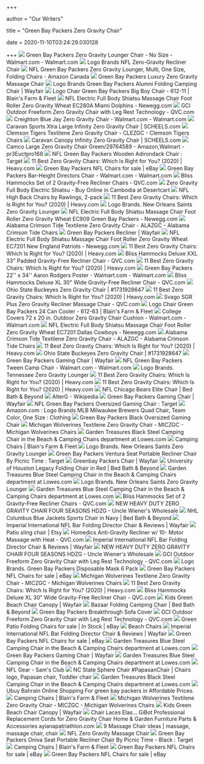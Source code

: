 +++
        
author = "Our Writers"
        
title = "Green Bay Packers Zero Gravity Chair"
        
date = 2020-11-10T03:24:29.030128
        
+++
[ ![](https://i5.walmartimages.com/asr/c0816999-f70a-43dd-b5c6-3695c1b73745_1.2833f56e2d741cb00dc99922e14c78cd.jpeg)](https://i5.walmartimages.com/asr/c0816999-f70a-43dd-b5c6-3695c1b73745_1.2833f56e2d741cb00dc99922e14c78cd.jpeg) Green Bay Packers Zero Gravity Lounger Chair - No Size - Walmart.com -  Walmart.com
[ ![](https://img.grouponcdn.com/deal/2biAsArdQAzS8L3eoLsTzWNDua4z/2b-1500x900/v1/t600x362.jpg)](https://img.grouponcdn.com/deal/2biAsArdQAzS8L3eoLsTzWNDua4z/2b-1500x900/v1/t600x362.jpg) Logo Brands NFL Zero-Gravity Recliner Chair
[ ![](https://images-na.ssl-images-amazon.com/images/I/71iIkg9pujL._AC_SL1500_.jpg)](https://images-na.ssl-images-amazon.com/images/I/71iIkg9pujL._AC_SL1500_.jpg) NFL Green Bay Packers Zero Gravity Lounger, Multi, One Size, Folding Chairs  - Amazon Canada
[ ![](https://cdn.practicaldatacore.com/sportsunlimitedinc/mod_productImagesDownload/images/green-bay-packers-luxury-zero-gravity-massage-chair_mainProductImage_FullSize.jpg)](https://cdn.practicaldatacore.com/sportsunlimitedinc/mod_productImagesDownload/images/green-bay-packers-luxury-zero-gravity-massage-chair_mainProductImage_FullSize.jpg) Green Bay Packers Luxury Zero Gravity Massage Chair
[ ![](https://secure.img1-fg.wfcdn.com/im/02925014/compr-r85/3890/38903524/green-bay-packers-alumni-folding-camping-chair.jpg)](https://secure.img1-fg.wfcdn.com/im/02925014/compr-r85/3890/38903524/green-bay-packers-alumni-folding-camping-chair.jpg) Logo Brands Green Bay Packers Alumni Folding Camping Chair | Wayfair
[ ![](https://products.blains.com/600/127/1279175.jpg)](https://products.blains.com/600/127/1279175.jpg) Logo Chair Green Bay Packers Big Boy Chair - 612-11 | Blain's Farm & Fleet
[ ![](https://c1.neweggimages.com/ProductImage/A1JA_131783601266875963QYKFsiwIhW.jpg)](https://c1.neweggimages.com/ProductImage/A1JA_131783601266875963QYKFsiwIhW.jpg) NFL Electric Full Body Shiatsu Massage Chair Foot Roller Zero Gravity Wheat  EC280A Miami Dolphins - Newegg.com
[ ![](https://qvc.scene7.com/is/image/QVC/f/13/f13913.001)](https://qvc.scene7.com/is/image/QVC/f/13/f13913.001) GCI Outdoor Freeform Zero Gravity Chair with Leg Rest Technology - QVC.com
[ ![](https://i5.walmartimages.com/asr/387a27b5-4019-4454-b3c1-5bf67ecd9914_1.149f032dd727143042f1a9411d312809.jpeg?odnWidth=612&odnHeight=612&odnBg=ffffff)](https://i5.walmartimages.com/asr/387a27b5-4019-4454-b3c1-5bf67ecd9914_1.149f032dd727143042f1a9411d312809.jpeg?odnWidth=612&odnHeight=612&odnBg=ffffff) Creighton Blue Jay Zero Gravity Chair - Walmart.com - Walmart.com
[ ![](https://scheels.scene7.com/is/image/Scheels/68921589015?wid=500&hei=500&qlt=50)](https://scheels.scene7.com/is/image/Scheels/68921589015?wid=500&hei=500&qlt=50) Caravan Sports Xtra Large Infinity Zero Gravity Chair | SCHEELS.com
[ ![](http://www.tailgatefanatic.com/images_products/clemson-tigers-textilene-zero-gravity-8122big.jpg)](http://www.tailgatefanatic.com/images_products/clemson-tigers-textilene-zero-gravity-8122big.jpg) Clemson Tigers Textilene Zero Gravity Chair - CLEZGC - Clemson Tigers Chairs
[ ![](https://scheels.scene7.com/is/image/Scheels/68921589050?wid=400&hei=400&qlt=50)](https://scheels.scene7.com/is/image/Scheels/68921589050?wid=400&hei=400&qlt=50) Caravan Canopy Infinity Zero Gravity Chair | SCHEELS.com
[ ![](http://i5.walmartimages.com/dfw/dce07b8c-20c4/k2-_89f75837-d04d-45c3-abd7-c5e711ec3145.v1.jpg)](http://i5.walmartimages.com/dfw/dce07b8c-20c4/k2-_89f75837-d04d-45c3-abd7-c5e711ec3145.v1.jpg) Camco Large Zero Gravity Chair Green/29764589 - Amazon,Walmart -  pr3Euctpro168
[ ![](https://target.scene7.com/is/image/Target/GUEST_77827630-2fbc-4e4d-9cf3-99355e8cd131)](https://target.scene7.com/is/image/Target/GUEST_77827630-2fbc-4e4d-9cf3-99355e8cd131) NFL Green Bay Packers Wooden Adirondack Chair : Target
[ ![](https://heavy.com/wp-content/uploads/2018/03/portal-oversized-zero-gravity-chair-with-side-table.jpg?quality=65&strip=all&w=425)](https://heavy.com/wp-content/uploads/2018/03/portal-oversized-zero-gravity-chair-with-side-table.jpg?quality=65&strip=all&w=425) 11 Best Zero Gravity Chairs: Which Is Right for You? (2020) | Heavy.com
[ ![](https://i.ebayimg.com/thumbs/images/g/iSsAAOSwbFxfkPuF/s-l225.jpg)](https://i.ebayimg.com/thumbs/images/g/iSsAAOSwbFxfkPuF/s-l225.jpg) Green Bay Packers NFL Chairs for sale | eBay
[ ![](https://i5.walmartimages.com/asr/9359c8ed-7733-415a-883e-6f82919d7808.2af1bf00a05dc40e7b9c53c6a9592713.jpeg?odnWidth=612&odnHeight=612&odnBg=ffffff)](https://i5.walmartimages.com/asr/9359c8ed-7733-415a-883e-6f82919d7808.2af1bf00a05dc40e7b9c53c6a9592713.jpeg?odnWidth=612&odnHeight=612&odnBg=ffffff) Green Bay Packers Bar-Height Directors Chair - Walmart.com - Walmart.com
[ ![](https://qvc.scene7.com/is/image/QVC/m/59/m66259.001)](https://qvc.scene7.com/is/image/QVC/m/59/m66259.001) Bliss Hammocks Set of 2 Gravity-Free Recliner Chairs - QVC.com
[ ![](https://images-na.ssl-images-amazon.com/images/I/41rCKfpIHEL._AC_.SS50.jpg)](https://images-na.ssl-images-amazon.com/images/I/41rCKfpIHEL._AC_.SS50.jpg) Zero Gravity Full Body Electric Shiatsu - Buy Online in Cambodia at  Desertcart
[ ![](https://images.costco-static.com/ImageDelivery/imageService?profileId=12026540&itemId=100423349-847&recipeName=680)](https://images.costco-static.com/ImageDelivery/imageService?profileId=12026540&itemId=100423349-847&recipeName=680) NFL High Back Chairs by Rawlings, 2-pack
[ ![](https://heavy.com/wp-content/uploads/2018/03/luckberry-zero-gravity-chair.jpg?quality=65&strip=all&w=425)](https://heavy.com/wp-content/uploads/2018/03/luckberry-zero-gravity-chair.jpg?quality=65&strip=all&w=425) 11 Best Zero Gravity Chairs: Which Is Right for You? (2020) | Heavy.com
[ ![](https://logobrands.com/Themes/LogoBrands/Content/Images/Synced/product_lines/main/pl_18z.3.jpg)](https://logobrands.com/Themes/LogoBrands/Content/Images/Synced/product_lines/main/pl_18z.3.jpg) Logo Brands. New Orleans Saints Zero Gravity Lounger
[ ![](https://c1.neweggimages.com/ProductImage/A1JA_1_201808091697891160.jpg)](https://c1.neweggimages.com/ProductImage/A1JA_1_201808091697891160.jpg) NFL Electric Full Body Shiatsu Massage Chair Foot Roller Zero Gravity Wheat  EC909 Green Bay Packers - Newegg.com
[ ![](http://www.tailgatefanatic.com/scart/public/database/product/images_sets/pr8120img1.jpg)](http://www.tailgatefanatic.com/scart/public/database/product/images_sets/pr8120img1.jpg) Alabama Crimson Tide Textilene Zero Gravity Chair - ALAZGC - Alabama  Crimson Tide Chairs
[ ![](https://secure.img1-fg.wfcdn.com/im/18765201/resize-h600-w600%5Ecompr-r85/9730/97307989/Playoff+Manual+Recliner.jpg)](https://secure.img1-fg.wfcdn.com/im/18765201/resize-h600-w600%5Ecompr-r85/9730/97307989/Playoff+Manual+Recliner.jpg) Green Bay Packers Recliner | Wayfair
[ ![](https://c1.neweggimages.com/ProductImage/A1JA_1_20180809706753715.jpg)](https://c1.neweggimages.com/ProductImage/A1JA_1_20180809706753715.jpg) NFL Electric Full Body Shiatsu Massage Chair Foot Roller Zero Gravity Wheat  EC7201 New England Patriots - Newegg.com
[ ![](https://heavy.com/wp-content/uploads/2018/03/amazonbasics-zero-gravity-chair.jpg?quality=65&strip=all&w=425)](https://heavy.com/wp-content/uploads/2018/03/amazonbasics-zero-gravity-chair.jpg?quality=65&strip=all&w=425) 11 Best Zero Gravity Chairs: Which Is Right for You? (2020) | Heavy.com
[ ![](http://qvc.scene7.com/is/image/QVC/m/44/m66644.001?$aempdlarge$)](http://qvc.scene7.com/is/image/QVC/m/44/m66644.001?$aempdlarge$) Bliss Hammocks Deluxe XXL 33" Padded Gravity-Free Recliner Chair - QVC.com
[ ![](https://heavy.com/wp-content/uploads/2018/03/best-choice-products-two-person-zero-gravity-chair.jpg?quality=65&strip=all&w=425)](https://heavy.com/wp-content/uploads/2018/03/best-choice-products-two-person-zero-gravity-chair.jpg?quality=65&strip=all&w=425) 11 Best Zero Gravity Chairs: Which Is Right for You? (2020) | Heavy.com
[ ![](https://i5.walmartimages.com/asr/8423c6f8-da96-4270-931d-25b4f26ffa82.db6fd0342d51977e55c5fce419e74c5c.jpeg)](https://i5.walmartimages.com/asr/8423c6f8-da96-4270-931d-25b4f26ffa82.db6fd0342d51977e55c5fce419e74c5c.jpeg) Green Bay Packers 22'' x 34'' Aaron Rodgers Poster - Walmart.com -  Walmart.com
[ ![](http://qvc.scene7.com/is/image/QVC/m/61/m66261.001?$aempdlarge$)](http://qvc.scene7.com/is/image/QVC/m/61/m66261.001?$aempdlarge$) Bliss Hammocks Deluxe XL 30" Wide Gravity-Free Recliner Chair - QVC.com
[ ![](https://thumbs.worthpoint.com/zoom/images1/1/0615/10/ohio-state-buckeyes-zero-gravity_1_08f5c2a33d7168ce10978a608fc8b4c2.jpg)](https://thumbs.worthpoint.com/zoom/images1/1/0615/10/ohio-state-buckeyes-zero-gravity_1_08f5c2a33d7168ce10978a608fc8b4c2.jpg) Ohio State Buckeyes Zero Gravity Chair | #1731928647
[ ![](https://heavy.com/wp-content/uploads/2019/02/71PuMv0e2OL._AC_SL1500_.jpg?quality=65&strip=all&w=425)](https://heavy.com/wp-content/uploads/2019/02/71PuMv0e2OL._AC_SL1500_.jpg?quality=65&strip=all&w=425) 11 Best Zero Gravity Chairs: Which Is Right for You? (2020) | Heavy.com
[ ![](https://qvc.scene7.com/is/image/QVC/v/73/v120773.001?$aempdlarge$)](https://qvc.scene7.com/is/image/QVC/v/73/v120773.001?$aempdlarge$) Svago SGR Plus Zero Gravity Recliner Massage Chair - QVC.com
[ ![](https://products.blains.com/600/104/1045344.jpg)](https://products.blains.com/600/104/1045344.jpg) Logo Chair Green Bay Packers 24 Can Cooler - 612-63 | Blain's Farm & Fleet
[ ![](https://i5.walmartimages.com/asr/0b393665-a3e5-401d-aaa9-e6a026f05eab_1.0136dd0474102a444c97be3825acd911.jpeg)](https://i5.walmartimages.com/asr/0b393665-a3e5-401d-aaa9-e6a026f05eab_1.0136dd0474102a444c97be3825acd911.jpeg) College Covers 72 x 20 in. Outdoor Zero Gravity Chair Cushion - Walmart.com  - Walmart.com
[ ![](https://c1.neweggimages.com/ProductImageCompressAll300/A1JA_131783666233444722Upn95E9RVr.jpg)](https://c1.neweggimages.com/ProductImageCompressAll300/A1JA_131783666233444722Upn95E9RVr.jpg) NFL Electric Full Body Shiatsu Massage Chair Foot Roller Zero Gravity Wheat  EC7201 Dallas Cowboys - Newegg.com
[ ![](http://www.tailgatefanatic.com/scart/public/database/product/images_sets/pr8120img2.jpg)](http://www.tailgatefanatic.com/scart/public/database/product/images_sets/pr8120img2.jpg) Alabama Crimson Tide Textilene Zero Gravity Chair - ALAZGC - Alabama  Crimson Tide Chairs
[ ![](https://heavy.com/wp-content/uploads/2019/02/412oxXcSPXL._AC_-1.jpg?quality=65&strip=all&w=425)](https://heavy.com/wp-content/uploads/2019/02/412oxXcSPXL._AC_-1.jpg?quality=65&strip=all&w=425) 11 Best Zero Gravity Chairs: Which Is Right for You? (2020) | Heavy.com
[ ![](https://thumbs.worthpoint.com/zoom/images4/1/0615/10/ohio-state-buckeyes-zero-gravity_1_08f5c2a33d7168ce10978a608fc8b4c2.jpg)](https://thumbs.worthpoint.com/zoom/images4/1/0615/10/ohio-state-buckeyes-zero-gravity_1_08f5c2a33d7168ce10978a608fc8b4c2.jpg) Ohio State Buckeyes Zero Gravity Chair | #1731928647
[ ![](https://secure.img1-fg.wfcdn.com/im/73253613/resize-h310-w310%5Ecompr-r85/1110/111012945/pc-racing-game-chair.jpg)](https://secure.img1-fg.wfcdn.com/im/73253613/resize-h310-w310%5Ecompr-r85/1110/111012945/pc-racing-game-chair.jpg) Green Bay Packers Gaming Chair | Wayfair
[ ![](https://i5.walmartimages.com/asr/d3a632b0-f429-4946-80a6-1cf1667799d0_1.defb8c265cb7036c1f00f1c376930ef5.jpeg?odnWidth=612&odnHeight=612&odnBg=ffffff)](https://i5.walmartimages.com/asr/d3a632b0-f429-4946-80a6-1cf1667799d0_1.defb8c265cb7036c1f00f1c376930ef5.jpeg?odnWidth=612&odnHeight=612&odnBg=ffffff) NFL Green Bay Packers Tween Camp Chair - Walmart.com - Walmart.com
[ ![](https://logobrands.com/Themes/LogoBrands/Content/Images/Synced/products/main/217-18Z.jpg)](https://logobrands.com/Themes/LogoBrands/Content/Images/Synced/products/main/217-18Z.jpg) Logo Brands. Tennessee Zero Gravity Lounger
[ ![](https://heavy.com/wp-content/uploads/2018/03/ameriglide-325-infinite-position-zero-gravity-lift-chair.jpg?quality=65&strip=all&w=425)](https://heavy.com/wp-content/uploads/2018/03/ameriglide-325-infinite-position-zero-gravity-lift-chair.jpg?quality=65&strip=all&w=425) 11 Best Zero Gravity Chairs: Which Is Right for You? (2020) | Heavy.com
[ ![](https://heavy.com/wp-content/uploads/2018/03/best-zero-gravity-chairs-1.jpg?quality=65&strip=all)](https://heavy.com/wp-content/uploads/2018/03/best-zero-gravity-chairs-1.jpg?quality=65&strip=all) 11 Best Zero Gravity Chairs: Which Is Right for You? (2020) | Heavy.com
[ ![](https://b3h2.scene7.com/is/image/BedBathandBeyond/138296762651769p?wid=460&hei=460)](https://b3h2.scene7.com/is/image/BedBathandBeyond/138296762651769p?wid=460&hei=460) NFL Chicago Bears Elite Chair | Bed Bath & Beyond
[ ![](https://upload.wikimedia.org/wikipedia/commons/1/1b/400x.jpg)](https://upload.wikimedia.org/wikipedia/commons/1/1b/400x.jpg) AlterG - Wikipedia
[ ![](https://secure.img1-fg.wfcdn.com/im/56017088/resize-h310-w310%5Ecompr-r85/9130/91306286/nfl-team-ultra-pc-racing-game-chair.jpg)](https://secure.img1-fg.wfcdn.com/im/56017088/resize-h310-w310%5Ecompr-r85/9130/91306286/nfl-team-ultra-pc-racing-game-chair.jpg) Green Bay Packers Gaming Chair | Wayfair
[ ![](https://target.scene7.com/is/image/Target/GUEST_4f9c883a-c935-4895-a959-3433c070dde2?wid=488&hei=488&fmt=pjpeg)](https://target.scene7.com/is/image/Target/GUEST_4f9c883a-c935-4895-a959-3433c070dde2?wid=488&hei=488&fmt=pjpeg) NFL Green Bay Packers Oversized Gaming Chair : Target
[ ![](https://m.media-amazon.com/images/I/818AHPjo8nL._AC_SS350_.jpg)](https://m.media-amazon.com/images/I/818AHPjo8nL._AC_SS350_.jpg) Amazon.com : Logo Brands MLB Milwaukee Brewers Quad Chair, Team Color, One  Size : Clothing
[ ![](https://fanatics.frgimages.com/FFImage/thumb.aspx?i=/productimages/_3407000/altimages/ff_3407930-16824a3c4688d1743f5balt4_full.jpg&w=900)](https://fanatics.frgimages.com/FFImage/thumb.aspx?i=/productimages/_3407000/altimages/ff_3407930-16824a3c4688d1743f5balt4_full.jpg&w=900) Green Bay Packers Black Oversized Gaming Chair
[ ![](http://www.tailgatefanatic.com/images_products/michigan-wolverines-textilene-zero-gravity-8130big.jpg)](http://www.tailgatefanatic.com/images_products/michigan-wolverines-textilene-zero-gravity-8130big.jpg) Michigan Wolverines Textilene Zero Gravity Chair - MICZGC - Michigan  Wolverines Chairs
[ ![](http://mobileimages.lowes.com/product/converted/692054/6920549111071.jpg)](http://mobileimages.lowes.com/product/converted/692054/6920549111071.jpg) Garden Treasures Black Steel Camping Chair in the Beach & Camping Chairs  department at Lowes.com
[ ![](https://products.blains.com/600/122/1228355.jpg)](https://products.blains.com/600/122/1228355.jpg) Camping Chairs | Blain's Farm & Fleet
[ ![](https://logobrands.com/Themes/LogoBrands/Content/Images/Synced/product_lines/main/pl_18z.1.jpg)](https://logobrands.com/Themes/LogoBrands/Content/Images/Synced/product_lines/main/pl_18z.1.jpg) Logo Brands. New Orleans Saints Zero Gravity Lounger
[ ![](https://target.scene7.com/is/image/Target/GUEST_5262c51c-ec31-42a9-bf50-9a5429a16df1?wid=488&hei=488&fmt=pjpeg)](https://target.scene7.com/is/image/Target/GUEST_5262c51c-ec31-42a9-bf50-9a5429a16df1?wid=488&hei=488&fmt=pjpeg) Green Bay Packers Ventura Seat Portable Recliner Chair By Picnic Time :  Target
[ ![](https://secure.img1-fg.wfcdn.com/im/73024235/resize-h600-w600%5Ecompr-r85/5286/52867479/NFL+Greenbay+Packers+Scraper+30+in.+x+19+in.+Outdoor+Door+Mat.jpg)](https://secure.img1-fg.wfcdn.com/im/73024235/resize-h600-w600%5Ecompr-r85/5286/52867479/NFL+Greenbay+Packers+Scraper+30+in.+x+19+in.+Outdoor+Door+Mat.jpg) Greenbay Packers Chair | Wayfair
[ ![](https://b3h2.scene7.com/is/image/BedBathandBeyond/242220166990802p?$690$&wid=690&hei=690)](https://b3h2.scene7.com/is/image/BedBathandBeyond/242220166990802p?$690$&wid=690&hei=690) University of Houston Legacy Folding Chair in Red | Bed Bath & Beyond
[ ![](https://smedia.webcollage.net/rwvfp/wc/cp/1545857721673_10c03b1b-44d3-4b31-9475-a20ba7e54997/module/lowesgardentreasures/_cp/products/1545071625010/tab-b6e9d7a8-8a36-49ac-9dfc-a8450924d585/47a4bec3-f835-48f7-a2a3-0f1ace6cdc93.jpg.w240.jpg)](https://smedia.webcollage.net/rwvfp/wc/cp/1545857721673_10c03b1b-44d3-4b31-9475-a20ba7e54997/module/lowesgardentreasures/_cp/products/1545071625010/tab-b6e9d7a8-8a36-49ac-9dfc-a8450924d585/47a4bec3-f835-48f7-a2a3-0f1ace6cdc93.jpg.w240.jpg) Garden Treasures Blue Steel Camping Chair in the Beach & Camping Chairs  department at Lowes.com
[ ![](https://logobrands.com/Themes/LogoBrands/Content/Images/Synced/product_lines/main/pl_18z.2.jpg)](https://logobrands.com/Themes/LogoBrands/Content/Images/Synced/product_lines/main/pl_18z.2.jpg) Logo Brands. New Orleans Saints Zero Gravity Lounger
[ ![](https://smedia.webcollage.net/rwvfp/wc/cp/1545857721673_10c03b1b-44d3-4b31-9475-a20ba7e54997/module/lowesgardentreasures/_cp/products/1545071625010/tab-b6e9d7a8-8a36-49ac-9dfc-a8450924d585/b6dbba91-7ed5-4def-b677-3f2437668eee.jpg.w240.jpg)](https://smedia.webcollage.net/rwvfp/wc/cp/1545857721673_10c03b1b-44d3-4b31-9475-a20ba7e54997/module/lowesgardentreasures/_cp/products/1545071625010/tab-b6e9d7a8-8a36-49ac-9dfc-a8450924d585/b6dbba91-7ed5-4def-b677-3f2437668eee.jpg.w240.jpg) Garden Treasures Blue Steel Camping Chair in the Beach & Camping Chairs  department at Lowes.com
[ ![](https://cf-images.us-east-1.prod.boltdns.net/v1/static/6091058944001/20032900-896f-49ce-b94e-79126fe25b6b/7f876d36-931e-4a63-9239-2e271081a53e/1280x720/match/image.jpg)](https://cf-images.us-east-1.prod.boltdns.net/v1/static/6091058944001/20032900-896f-49ce-b94e-79126fe25b6b/7f876d36-931e-4a63-9239-2e271081a53e/1280x720/match/image.jpg) Bliss Hammocks Set of 2 Gravity-Free Recliner Chairs - QVC.com
[ ![](http://unclewiener.com/wp-content/uploads/2018/07/3-12.jpg)](http://unclewiener.com/wp-content/uploads/2018/07/3-12.jpg) NEW HEAVY DUTY ZERO GRAVITY CHAIR FOUR SEASONS HDZG - Uncle Wiener's  Wholesale
[ ![](https://b3h2.scene7.com/is/image/BedBathandBeyond/330656969187056p?$690$&wid=690&hei=690)](https://b3h2.scene7.com/is/image/BedBathandBeyond/330656969187056p?$690$&wid=690&hei=690) NHL Columbus Blue Jackets Sports Chair in Navy | Bed Bath & Beyond
[ ![](https://secure.img1-fg.wfcdn.com/im/01949316/resize-h340-p1-w340%5Ecompr-r70/1167/116709308/Best+Choice+Products+Set+Of+2+Adjustable+Zero+Gravity+Lounge+Chair+Recliners+For+Patio%252C+Pool+W/+Cup+Holders+%2528Set+of+2%2529.jpg)](https://secure.img1-fg.wfcdn.com/im/01949316/resize-h340-p1-w340%5Ecompr-r70/1167/116709308/Best+Choice+Products+Set+Of+2+Adjustable+Zero+Gravity+Lounge+Chair+Recliners+For+Patio%252C+Pool+W/+Cup+Holders+%2528Set+of+2%2529.jpg) Imperial International NFL Bar Folding Director Chair & Reviews | Wayfair
[ ![](https://i.etsystatic.com/23977071/d/il/62845d/2667722677/il_340x270.2667722677_280r.jpg?version=0)](https://i.etsystatic.com/23977071/d/il/62845d/2667722677/il_340x270.2667722677_280r.jpg?version=0) Patio sling chair | Etsy
[ ![](https://qvc.scene7.com/is/image/QVC/v/27/v17427.001?$aempdlarge$)](https://qvc.scene7.com/is/image/QVC/v/27/v17427.001?$aempdlarge$) Homedics Anti-Gravity Recliner w/ 10- Motor Massage with Heat - QVC.com
[ ![](https://secure.img1-fg.wfcdn.com/im/67571827/resize-h340-p1-w340%5Ecompr-r70/2348/23482418/Cabral+Folding+Zero+Gravity+Chair+with+Sunshade+And+Drink+Tray+%2528Set+of+2%2529.jpg)](https://secure.img1-fg.wfcdn.com/im/67571827/resize-h340-p1-w340%5Ecompr-r70/2348/23482418/Cabral+Folding+Zero+Gravity+Chair+with+Sunshade+And+Drink+Tray+%2528Set+of+2%2529.jpg) Imperial International NFL Bar Folding Director Chair & Reviews | Wayfair
[ ![](http://unclewiener.com/wp-content/uploads/2018/07/1-27.jpg)](http://unclewiener.com/wp-content/uploads/2018/07/1-27.jpg) NEW HEAVY DUTY ZERO GRAVITY CHAIR FOUR SEASONS HDZG - Uncle Wiener's  Wholesale
[ ![](https://qvc.scene7.com/is/image/QVC/f/13/f13913.002)](https://qvc.scene7.com/is/image/QVC/f/13/f13913.002) GCI Outdoor Freeform Zero Gravity Chair with Leg Rest Technology - QVC.com
[ ![](https://logobrands.com/Themes/LogoBrands/Content/Images/Synced/products/main/612-DML6-4.jpg)](https://logobrands.com/Themes/LogoBrands/Content/Images/Synced/products/main/612-DML6-4.jpg) Logo Brands. Green Bay Packers Disposable Mask 6 Pack
[ ![](https://i.ebayimg.com/thumbs/images/g/FcEAAOSw2bhdXDFi/s-l225.jpg)](https://i.ebayimg.com/thumbs/images/g/FcEAAOSw2bhdXDFi/s-l225.jpg) Green Bay Packers NFL Chairs for sale | eBay
[ ![](http://www.tailgatefanatic.com/scart/public/database/product/images_sets/pr8130img3.jpg)](http://www.tailgatefanatic.com/scart/public/database/product/images_sets/pr8130img3.jpg) Michigan Wolverines Textilene Zero Gravity Chair - MICZGC - Michigan  Wolverines Chairs
[ ![](https://heavy.com/wp-content/uploads/2018/03/akari-extra-large-zero-gravity-chair-with-sunshade.jpg?quality=65&strip=all&w=425)](https://heavy.com/wp-content/uploads/2018/03/akari-extra-large-zero-gravity-chair-with-sunshade.jpg?quality=65&strip=all&w=425) 11 Best Zero Gravity Chairs: Which Is Right for You? (2020) | Heavy.com
[ ![](https://qvc.scene7.com/is/image/QVC/m/61/m66261.003)](https://qvc.scene7.com/is/image/QVC/m/61/m66261.003) Bliss Hammocks Deluxe XL 30" Wide Gravity-Free Recliner Chair - QVC.com
[ ![](https://secure.img1-fg.wfcdn.com/im/79307912/resize-h310-w310%5Ecompr-r85/1252/125257384/folding-recliner-lounge-chair-with-shade-canopy-cup-holder.jpg)](https://secure.img1-fg.wfcdn.com/im/79307912/resize-h310-w310%5Ecompr-r85/1252/125257384/folding-recliner-lounge-chair-with-shade-canopy-cup-holder.jpg) Kids Green Beach Chair Canopy | Wayfair
[ ![](https://b3h2.scene7.com/is/image/BedBathandBeyond/678411867910p?$690$&wid=690&hei=690)](https://b3h2.scene7.com/is/image/BedBathandBeyond/678411867910p?$690$&wid=690&hei=690) Bazaar Folding Camping Chair | Bed Bath & Beyond
[ ![](https://media.kohlsimg.com/is/image/kohls/3320917?wid=600&hei=600&op_sharpen=1)](https://media.kohlsimg.com/is/image/kohls/3320917?wid=600&hei=600&op_sharpen=1) Green Bay Packers Breakthrough Sofa Cover
[ ![](https://qvc.scene7.com/is/image/QVC/f/13/f13913.003?$aempdzoom$)](https://qvc.scene7.com/is/image/QVC/f/13/f13913.003?$aempdzoom$) GCI Outdoor Freeform Zero Gravity Chair with Leg Rest Technology - QVC.com
[ ![](https://i.ebayimg.com/thumbs/images/g/1LAAAOSwdipfhrlm/s-l225.jpg)](https://i.ebayimg.com/thumbs/images/g/1LAAAOSwdipfhrlm/s-l225.jpg) Green Patio Folding Chairs for sale | In Stock | eBay
[ ![](https://c.shld.net/rpx/i/s/pi/mp/10160405/prod_9276569432?src=http%3A%2F%2Flyimage.club%2Fimages%2FimageC%2FALVB001JQ1QMK.jpg&d=cf312a23096e403b09486a9f7b77e6f6a1d48dc1&hei=245&wid=245&op_sharpen=1&qlt=85)](https://c.shld.net/rpx/i/s/pi/mp/10160405/prod_9276569432?src=http%3A%2F%2Flyimage.club%2Fimages%2FimageC%2FALVB001JQ1QMK.jpg&d=cf312a23096e403b09486a9f7b77e6f6a1d48dc1&hei=245&wid=245&op_sharpen=1&qlt=85) Beach Chairs
[ ![](https://secure.img1-fg.wfcdn.com/im/64491710/resize-h340-p1-w340%5Ecompr-r70/5824/58243155/Johns+Folding+Zero+Gravity+Chair+%2528Set+of+2%2529.jpg)](https://secure.img1-fg.wfcdn.com/im/64491710/resize-h340-p1-w340%5Ecompr-r70/5824/58243155/Johns+Folding+Zero+Gravity+Chair+%2528Set+of+2%2529.jpg) Imperial International NFL Bar Folding Director Chair & Reviews | Wayfair
[ ![](https://i.ebayimg.com/thumbs/images/g/v8wAAOSwqDVe5PJX/s-l300.jpg)](https://i.ebayimg.com/thumbs/images/g/v8wAAOSwqDVe5PJX/s-l300.jpg) Green Bay Packers NFL Chairs for sale | eBay
[ ![](https://smedia.webcollage.net/rwvfp/wc/cp/1545857721673_10c03b1b-44d3-4b31-9475-a20ba7e54997/module/lowesgardentreasures/_cp/products/1545071625010/tab-b487a0ca-2aa7-4c9e-9e02-e00eb6e57c5f/1df351e8-a25d-4038-9591-2d8106be7b88.jpg.w1920.jpg)](https://smedia.webcollage.net/rwvfp/wc/cp/1545857721673_10c03b1b-44d3-4b31-9475-a20ba7e54997/module/lowesgardentreasures/_cp/products/1545071625010/tab-b487a0ca-2aa7-4c9e-9e02-e00eb6e57c5f/1df351e8-a25d-4038-9591-2d8106be7b88.jpg.w1920.jpg) Garden Treasures Blue Steel Camping Chair in the Beach & Camping Chairs  department at Lowes.com
[ ![](https://secure.img1-fg.wfcdn.com/im/10609291/resize-h310-w310%5Ecompr-r85/4558/45582585/nfl-oversized-gaming-chair.jpg)](https://secure.img1-fg.wfcdn.com/im/10609291/resize-h310-w310%5Ecompr-r85/4558/45582585/nfl-oversized-gaming-chair.jpg) Green Bay Packers Gaming Chair | Wayfair
[ ![](http://mobileimages.lowes.com/product/converted/692054/6920549111064_08724867.jpg)](http://mobileimages.lowes.com/product/converted/692054/6920549111064_08724867.jpg) Garden Treasures Blue Steel Camping Chair in the Beach & Camping Chairs  department at Lowes.com
[ ![](https://scene7.samsclub.com/is/image/samsclub/0071509931686_A?wid=280&hei=280)](https://scene7.samsclub.com/is/image/samsclub/0071509931686_A?wid=280&hei=280) NFL Gear - Sam's Club
[ ![](https://i.pinimg.com/originals/81/4a/dc/814adc031fa1e9fb74bdf405d665bb03.jpg)](https://i.pinimg.com/originals/81/4a/dc/814adc031fa1e9fb74bdf405d665bb03.jpg) NC State Sphere Chair #PapasanChair | Chairs logo, Papasan chair, Toddler  chair
[ ![](http://mobileimages.lowes.com/product/converted/692054/6920549111071_11049433.jpg)](http://mobileimages.lowes.com/product/converted/692054/6920549111071_11049433.jpg) Garden Treasures Black Steel Camping Chair in the Beach & Camping Chairs  department at Lowes.com
[ ![](https://www.ubuy.com.bh/productimg/?image=aHR0cHM6Ly9pbWFnZXMtbmEuc3NsLWltYWdlcy1hbWF6b24uY29tL2ltYWdlcy9JLzQxcHN3NzhDRGVMLl9TUzQwMF8uanBn.jpg)](https://www.ubuy.com.bh/productimg/?image=aHR0cHM6Ly9pbWFnZXMtbmEuc3NsLWltYWdlcy1hbWF6b24uY29tL2ltYWdlcy9JLzQxcHN3NzhDRGVMLl9TUzQwMF8uanBn.jpg) Ubuy Bahrain Online Shopping For green bay packers in Affordable Prices.
[ ![](https://products.blains.com/600/66/662545.jpg)](https://products.blains.com/600/66/662545.jpg) Camping Chairs | Blain's Farm & Fleet
[ ![](http://www.tailgatefanatic.com/scart/public/database/product/images_sets/pr8130img1.jpg)](http://www.tailgatefanatic.com/scart/public/database/product/images_sets/pr8130img1.jpg) Michigan Wolverines Textilene Zero Gravity Chair - MICZGC - Michigan  Wolverines Chairs
[ ![](https://secure.img1-fg.wfcdn.com/im/48189489/resize-h310-w310%5Ecompr-r85/4198/41981555/florine-kids-folding-beach-chair.jpg)](https://secure.img1-fg.wfcdn.com/im/48189489/resize-h310-w310%5Ecompr-r85/4198/41981555/florine-kids-folding-beach-chair.jpg) Kids Green Beach Chair Canopy | Wayfair
[ ![](https://i.ebayimg.com/images/g/T3UAAOSwzNtc4hVU/s-l1600.jpg)](https://i.ebayimg.com/images/g/T3UAAOSwzNtc4hVU/s-l1600.jpg) Chair Laces Elas... GiBot Professional Replacement Cords for Zero Gravity  Chair Home & Garden Furniture Parts & Accessories ayianapatriathlon.com
[ ![](https://i.pinimg.com/236x/29/69/32/2969325426f13d44e80866e107b1fe59--jade-stone-massage-chair.jpg)](https://i.pinimg.com/236x/29/69/32/2969325426f13d44e80866e107b1fe59--jade-stone-massage-chair.jpg) 9 Massage Chair ideas | massage, massage chair, chair
[ ![](https://images.costco-static.com/ImageDelivery/imageService?profileId=12026540&imageId=10507796-847__1&recipeName=350)](https://images.costco-static.com/ImageDelivery/imageService?profileId=12026540&imageId=10507796-847__1&recipeName=350) NFL Zero Gravity Massage Chair
[ ![](https://target.scene7.com/is/image/Target/GUEST_2e16b672-5622-4cc3-a6a0-689788cbea6b?wid=488&hei=488&fmt=pjpeg)](https://target.scene7.com/is/image/Target/GUEST_2e16b672-5622-4cc3-a6a0-689788cbea6b?wid=488&hei=488&fmt=pjpeg) Green Bay Packers Oniva Seat Portable Recliner Chair By Picnic Time - Black  : Target
[ ![](https://products.blains.com/600/101/1013082.jpg)](https://products.blains.com/600/101/1013082.jpg) Camping Chairs | Blain's Farm & Fleet
[ ![](https://i.ebayimg.com/thumbs/images/g/kwoAAOSwGihfSXgm/s-l225.jpg)](https://i.ebayimg.com/thumbs/images/g/kwoAAOSwGihfSXgm/s-l225.jpg) Green Bay Packers NFL Chairs for sale | eBay
[ ![](https://i.ebayimg.com/thumbs/images/g/R~4AAOSwBiRZcMsr/s-l225.jpg)](https://i.ebayimg.com/thumbs/images/g/R~4AAOSwBiRZcMsr/s-l225.jpg) Green Bay Packers NFL Chairs for sale | eBay
